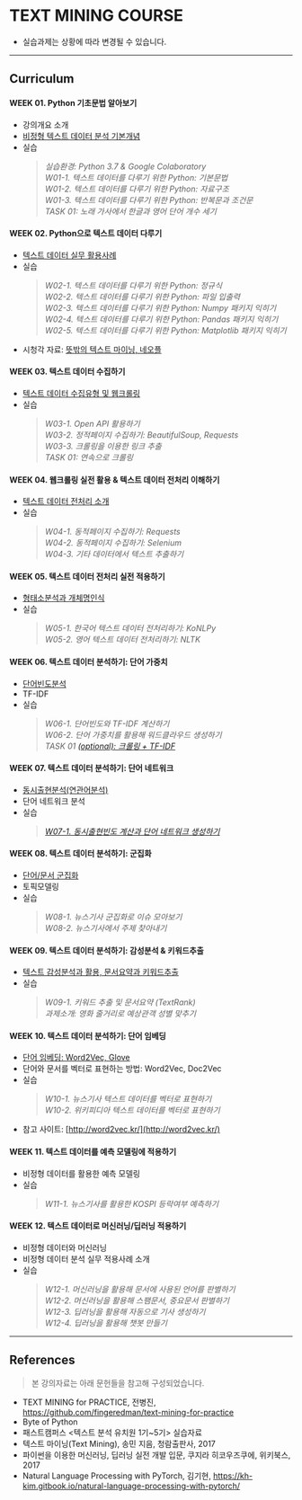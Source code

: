 # TEXT MINING COURSE

- 실습과제는 상황에 따라 변경될 수 있습니다.
---
## Curriculum

#### WEEK 01. Python 기초문법 알아보기
- 강의개요 소개
- [비정형 텍스트 데이터 분석 기본개념](https://github.com/thejungwon/text-mining-course/blob/master/lecture/week-01.pdf)
- 실습  
  > _실습환경: Python 3.7 & Google Colaboratory_  
  > _W01-1. 텍스트 데이터를 다루기 위한 Python: 기본문법_  
  > _W01-2. 텍스트 데이터를 다루기 위한 Python: 자료구조_  
  > _W01-3. 텍스트 데이터를 다루기 위한 Python: 반복문과 조건문_  
  > _TASK 01: 노래 가사에서 한글과 영어 단어 개수 세기_  

#### WEEK 02. Python으로 텍스트 데이터 다루기
- [텍스트 데이터 실무 활용사례](https://github.com/thejungwon/text-mining-course/blob/master/lecture/week-02.pdf)
- 실습  
  > _W02-1. 텍스트 데이터를 다루기 위한 Python: 정규식_  
  > _W02-2. 텍스트 데이터를 다루기 위한 Python: 파일 입출력_   
  > _W02-3. 텍스트 데이터를 다루기 위한 Python: Numpy 패키지 익히기_  
  > _W02-4. 텍스트 데이터를 다루기 위한 Python: Pandas 패키지 익히기_  
  > _W02-5. 텍스트 데이터를 다루기 위한 Python: Matplotlib 패키지 익히기_  
- 시청각 자료: [뜻밖의 텍스트 마이닝, 네오플 ](https://www.youtube.com/watch?v=DEFU0ZrWBhA)
#### WEEK 03. 텍스트 데이터 수집하기
- [텍스트 데이터 수집유형 및 웹크롤링](https://github.com/thejungwon/text-mining-course/blob/master/lecture/week-03.pdf)
- 실습  
  > _W03-1. Open API 활용하기_  
  > _W03-2. 정적페이지 수집하기: BeautifulSoup, Requests_  
  > _W03-3. 크롤링을 이용한 링크 추출_   
  > _TASK 01: 연속으로 크롤링_ 

#### WEEK 04. 웹크롤링 실전 활용 & 텍스트 데이터 전처리 이해하기
- [텍스트 데이터 전처리 소개](https://github.com/thejungwon/text-mining-course/blob/master/lecture/week-04.pdf)
- 실습  
  > _W04-1. 동적페이지 수집하기: Requests_  
  > _W04-2. 동적페이지 수집하기: Selenium_  
  > _W04-3. 기타 데이터에서 텍스트 추출하기_

#### WEEK 05. 텍스트 데이터 전처리 실전 적용하기
- [형태소분석과 개체명인식](https://github.com/thejungwon/text-mining-course/blob/master/lecture/week-05.pdf)
- 실습  
  > _W05-1. 한국어 텍스트 데이터 전처리하기: KoNLPy_  
  > _W05-2. 영어 텍스트 데이터 전처리하기: NLTK_

#### WEEK 06. 텍스트 데이터 분석하기: 단어 가중치
- [단어빈도분석](https://github.com/thejungwon/text-mining-course/blob/master/lecture/week-06.pdf)
- TF-IDF
- 실습  
  > _W06-1. 단어빈도와 TF-IDF 계산하기_  
  > _W06-2. 단어 가중치를 활용해 워드클라우드 생성하기_  
  > _TASK 01 [(optional): 크롤링 + TF-IDF](https://colab.research.google.com/github/thejungwon/text-mining-course/blob/master/practice/week-07/W07-1_text-mining-for-practice_python-co-word-SOLUTION.ipynb)_
  
#### WEEK 07. 텍스트 데이터 분석하기: 단어 네트워크
- [동시출현분석(연관어분석)](https://github.com/thejungwon/text-mining-course/blob/master/lecture/week-07.pdf)
- 단어 네트워크 분석
- 실습  
  > _[W07-1. 동시출현빈도 계산과 단어 네트워크 생성하기](https://colab.research.google.com/github/thejungwon/text-mining-course/blob/master/practice/week-07/W07-1_text-mining-for-practice_python-co-word.ipynb)_  

#### WEEK 08. 텍스트 데이터 분석하기: 군집화
- [단어/문서 군집화](https://github.com/thejungwon/text-mining-course/blob/master/lecture/week-08.pdf)
- 토픽모델링
- 실습  
  > _W08-1. 뉴스기사 군집화로 이슈 모아보기_  
  > _W08-2. 뉴스기사에서 주제 찾아내기_  

#### WEEK 09. 텍스트 데이터 분석하기: 감성분석 & 키워드추출
- [텍스트 감성분석과 활용, 문서요약과 키워드추출](https://github.com/thejungwon/text-mining-course/blob/master/lecture/week-09.pdf)
- 실습  
  > _W09-1. 키워드 추출 및 문서요약 (TextRank)_  
  > _과제소개: 영화 줄거리로 예상관객 성별 맞추기_  

#### WEEK 10. 텍스트 데이터 분석하기: 단어 임베딩
- [단어 임베딩: Word2Vec, Glove](https://github.com/thejungwon/text-mining-course/blob/master/lecture/week-10.pdf)
- 단어와 문서를 벡터로 표현하는 방법: Word2Vec, Doc2Vec
- 실습  
  > _W10-1. 뉴스기사 텍스트 데이터를 벡터로 표현하기_  
  > _W10-2. 위키피디아 텍스트 데이터를 벡터로 표현하기_
- 참고 사이트: [http://word2vec.kr/](http://word2vec.kr/)

#### WEEK 11. 텍스트 데이터를 예측 모델링에 적용하기
- 비정형 데이터를 활용한 예측 모델링
- 실습  
  > _W11-1. 뉴스기사를 활용한 KOSPI 등락여부 예측하기_

#### WEEK 12. 텍스트 데이터로 머신러닝/딥러닝 적용하기
- 비정형 데이터와 머신러닝
- 비정형 데이터 분석 실무 적용사례 소개
- 실습  
  > _W12-1. 머신러닝을 활용해 문서에 사용된 언어를 판별하기_  
  > _W12-2. 머신러닝을 활용해 스팸문서, 중요문서 판별하기_  
  > _W12-3. 딥러닝을 활용해 자동으로 기사 생성하기_  
  > _W12-4. 딥러닝을 활용해 챗봇 만들기_  


---
## References
> 본 강의자료는 아래 문헌들을 참고해 구성되었습니다.
- TEXT MINING for PRACTICE, 전병진, https://github.com/fingeredman/text-mining-for-practice
- Byte of Python
- 패스트캠퍼스 <텍스트 분석 유치원 1기~5기> 실습자료
- 텍스트 마이닝(Text Mining), 송민 지음, 청람출판사, 2017
- 파이썬을 이용한 머신러닝, 딥러닝 실전 개발 입문, 쿠지라 히코우즈쿠에, 위키북스, 2017
- Natural Language Processing with PyTorch, 김기현, https://kh-kim.gitbook.io/natural-language-processing-with-pytorch/
